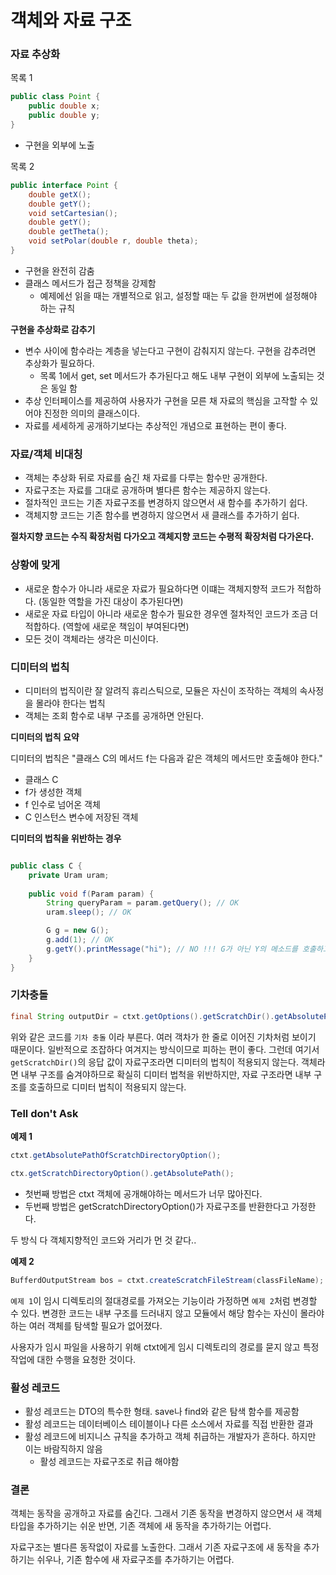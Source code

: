 # 객체와 자료 구조

### 자료 추상화

목록 1
```java
public class Point {
    public double x;
    public double y;
}
```

- 구현을 외부에 노출

목록 2
```java
public interface Point {
    double getX();
    double getY();
    void setCartesian();
    double getY();
    double getTheta();
    void setPolar(double r, double theta);
}
```
- 구현을 완전히 감춤
- 클래스 메서드가 접근 정책을 강제함
    - 예제에선 읽을 때는 개별적으로 읽고, 설정할 때는 두 값을 한꺼번에 설정해야 하는 규칙

**구현을 추상화로 감추기**
- 변수 사이에 함수라는 계층을 넣는다고 구현이 감춰지지 않는다. 구현을 감추려면 추상화가 필요하다.
    - 목록 1에서 get, set 메서드가 추가된다고 해도 내부 구현이 외부에 노출되는 것은 동일 함
- 추상 인터페이스를 제공하여 사용자가 구현을 모른 채 자료의 핵심을 고작할 수 있어야 진정한 의미의 클래스이다.
- 자료를 세세하게 공개하기보다는 추상적인 개념으로 표현하는 편이 좋다.


### 자료/객체 비대칭
- 객체는 추상화 뒤로 자료를 숨긴 채 자료를 다루는 함수만 공개한다.
- 자료구조는 자료를 그대로 공개하며 별다른 함수는 제공하지 않는다.
- 절차적인 코드는 기존 자료구조를 변경하지 않으면서 새 함수를 추가하기 쉽다.
- 객체지향 코드는 기존 함수를 변경하지 않으면서 새 클래스를 추가하기 쉽다.

**절차지향 코드는 수직 확장처럼 다가오고 객체지향 코드는 수평적 확장처럼 다가온다.**

### 상황에 맞게
- 새로운 함수가 아니라 새로운 자료가 필요하다면 이떄는 객체지향적 코드가 적합하다. (동일한 역할을 가진 대상이 추가된다면)
- 새로운 자료 타입이 아니라 새로운 함수가 필요한 경우엔 절차적인 코드가 조금 더 적합하다. (역할에 새로운 책임이 부여된다면)
- 모든 것이 객체라는 생각은 미신이다.

### 디미터의 법칙
- 디미터의 법직이란 잘 알려직 휴리스틱으로, 모듈은 자신이 조작하는 객체의 속사정을 몰라야 한다는 법칙
- 객체는 조회 함수로 내부 구조를 공개하면 안된다.


**디미터의 법칙 요약**

디미터의 법칙은 "클래스 C의 메서드 f는 다음과 같은 객체의 메서드만 호출해야 한다."
- 클래스 C
- f가 생성한 객체
- f 인수로 넘어온 객체
- C 인스턴스 변수에 저장된 객체

**디미터의 법칙을 위반하는 경우**

```java

public class C {
    private Uram uram;
    
    public void f(Param param) {
        String queryParam = param.getQuery(); // OK
        uram.sleep(); // OK 

        G g = new G();
        g.add(1); // OK 
        g.getY().printMessage("hi"); // NO !!! G가 아닌 Y의 메소드를 호출하고 있으므로 위반
    }
}

```

### 기차충돌

```java
final String outputDir = ctxt.getOptions().getScratchDir().getAbsolutePath();
```

위와 같은 코드를 `기차 충돌` 이라 부른다. 여러 객차가 한 줄로 이어진 기차처럼 보이기 때문이다.
일반적으로 조잡하다 여겨지는 방식이므로 피하는 편이 좋다. 그런데 여기서 `getScratchDir()`의 응답 값이
자료구조라면 디미터의 법칙이 적용되지 않는다. 객체라면 내부 구조를 숨겨야하므로 확실히 디미터 법척을 위반하지만,
자료 구조라면 내부 구조를 호출하므로 디미터 법칙이 적용되지 않는다.


### Tell don't Ask

**예제 1**
```java
ctxt.getAbsolutePathOfScratchDirectoryOption();

ctx.getScratchDirectoryOption().getAbsolutePath();
```
- 첫번째 방법은 ctxt 객체에 공개해야하는 메서드가 너무 많아진다.
- 두번째 방법은 getScratchDirectoryOption()가 자료구조를 반환한다고 가정한다.

두 방식 다 객체지향적인 코드와 거리가 먼 것 같다..

**예제 2**
```java
BufferdOutputStream bos = ctxt.createScratchFileStream(classFileName);
```

`예제 1`이 임시 디렉토리의 절대경로를 가져오는 기능이라 가정하면 `예제 2`처럼 변경할 수 있다.
변경한 코드는 내부 구조를 드러내지 않고 모듈에서 해당 함수는 자신이 몰라야하는 여러 객체를 탐색할 필요가 없어졌다.

사용자가 임시 파일을 사용하기 위해 ctxt에게 임시 디렉토리의 경로를 묻지 않고 특정 작업에 대한 수행을 요청한 것이다.


### 활성 레코드
- 활성 레코드는 DTO의 특수한 형태. save나 find와 같은 탐색 함수를 제공함
- 활성 레코드는 데이터베이스 테이블이나 다른 소스에서 자료를 직접 반환한 결과
- 활성 레코드에 비지니스 규칙을 추가하고 객체 취급하는 개발자가 흔하다. 하지만 이는 바람직하지 않음
    - 활성 레코드는 자료구조로 취급 해야함

### 결론
객체는 동작을 공개하고 자료를 숨긴다. 그래서 기존 동작을 변경하지 않으면서 새 객체 타입을 추가하기는 쉬운 반면,
기존 객체에 새 동작을 추가하기는 어렵다.

자료구조는 별다른 동작없이 자료를 노출한다. 그래서 기존 자료구조에 새 동작을 추가하기는 쉬우나, 기존 함수에 새 자료구조를 추가하기는 어렵다.




